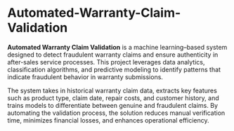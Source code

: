 # Automated-Warranty-Claim-Validation

**Automated Warranty Claim Validation** is a machine learning–based system designed to detect fraudulent warranty claims and ensure authenticity in after-sales service processes. This project leverages data analytics, classification algorithms, and predictive modeling to identify patterns that indicate fraudulent behavior in warranty submissions.

The system takes in historical warranty claim data, extracts key features such as product type, claim date, repair costs, and customer history, and trains models to differentiate between genuine and fraudulent claims. By automating the validation process, the solution reduces manual verification time, minimizes financial losses, and enhances operational efficiency.
